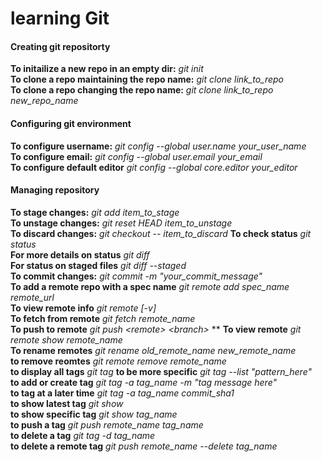 # learning Git  
#### Creating git repositorty
**To initailize a new repo in an empty dir:** *git init*  
**To clone a repo maintaining the repo name:** *git clone link_to_repo*  
**To clone a repo changing the repo name:** *git clone link_to_repo new_repo_name*  

#### Configuring git environment  
**To configure username:** *git config --global user.name your_user_name*  
**To configure email:** *git config --global user.email your_email*  
**To configure default editor** *git config --global core.editor your_editor*  

#### Managing repository
**To stage changes:** *git add item_to_stage*  
**To unstage changes:** *git reset HEAD item_to_unstage*  
**To discard changes:** *git checkout -- item_to_discard*
**To check status** *git status*  
**For more details on status** *git diff*  
**For status on staged files** *git diff --staged*  
**To commit changes:** *git commit -m "your_commit_message"*  
**To add a remote repo with a spec name** *git remote add spec_name remote_url*  
**To view remote info** *git remote [-v]*  
**To fetch from remote** *git fetch remote_name*  
**To push to remote** *git push \<remote> \<branch>*  **
**To view remote** *git remote show remote_name*  
**To rename remotes** *git rename old_remote_name new_remote_name*  
**to remove reomtes** *git remote remove remote_name*  
**to display all tags** *git tag*
**to be more specific** *git tag --list "pattern_here"*  
**to add or create tag** *git tag -a tag_name -m "tag message here"*  
**to tag at a later time** *git tag -a tag_name commit_sha1*  
**to show latest tag** *git show*  
**to show specific tag** *git show tag_name*  
**to push a tag** *git push remote_name tag_name*  
**to delete a tag** *git tag -d tag_name*  
**to delete a remote tag** *git push remote_name --delete tag_name*